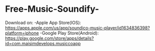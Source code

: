 # Free-Music-Soundify-
Download on:
 -Apple App Store(IOS): https://apps.apple.com/us/app/soundico-music-player/id1634836398?platform=iphone
 -Google Play Store(Android): https://play.google.com/store/apps/details?id=com.maisimdevelops.musiccoapp
